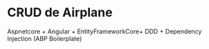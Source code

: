 # CRUD de Airplane
Aspnetcore + Angular + EntityFrameworkCore+ DDD + Dependency Injection (ABP Boilerplate)

